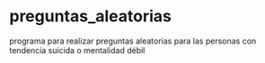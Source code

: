 # preguntas_aleatorias
programa para realizar preguntas aleatorias para las personas con tendencia suicida o mentalidad débil

